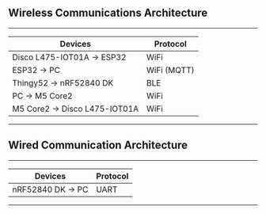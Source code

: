 ## Wireless Communications Architecture
---

| Devices                           | Protocol           |
|-----------------------------------|--------------------|
| Disco L475-IOT01A &rarr; ESP32    | WiFi               |
| ESP32 &rarr; PC                   | WiFi (MQTT)        |
| Thingy52 &rarr; nRF52840 DK       | BLE                |
| PC &rarr; M5 Core2                | WiFi               |
| M5 Core2 &rarr; Disco L475-IOT01A | WiFi               |

---

## Wired Communication Architecture
---

| Devices                        | Protocol           |
|--------------------------------|--------------------|
| nRF52840 DK &rarr; PC          | UART               |

---